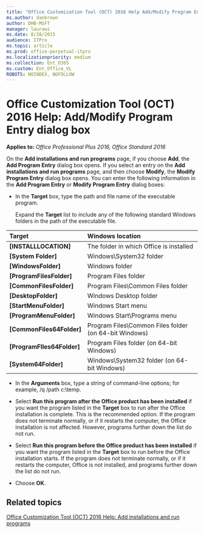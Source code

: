 ```yaml
---
title: "Office Customization Tool (OCT) 2016 Help Add/Modify Program Entry dialog box"
ms.author: danbrown
author: DHB-MSFT
manager: laurawi
ms.date: 8/28/2015
audience: ITPro
ms.topic: article
ms.prod: office-perpetual-itpro
ms.localizationpriority: medium
ms.collection: Ent_O365
ms.custom: Ent_Office_VL
ROBOTS: NOINDEX, NOFOLLOW
---
```


# Office Customization Tool (OCT) 2016 Help: Add/Modify Program Entry dialog box

**Applies to:** *Office Professional Plus 2016, Office Standard 2016*

On the **Add installations and run programs** page, if you choose **Add**, the **Add Program Entry** dialog box opens. If you select an entry on the **Add installations and run programs** page, and then choose **Modify**, the **Modify Program Entry** dialog box opens. You can enter the following information in the **Add Program Entry** or **Modify Program Entry** dialog boxes: 
  
- In the **Target** box, type the path and file name of the executable program. 
    
    Expand the **Target** list to include any of the following standard Windows folders in the path of the executable file. 
    

|**Target**|**Windows location**|
|:-----|:-----|
|**[INSTALLLOCATION]** <br/> |The folder in which Office is installed  <br/> |
|**[System Folder]** <br/> |Windows\System32 folder  <br/> |
|**[WindowsFolder]** <br/> |Windows folder  <br/> |
|**[ProgramFilesFolder]** <br/> |Program Files folder  <br/> |
|**[CommonFilesFolder]** <br/> |Program Files\Common Files folder  <br/> |
|**[DesktopFolder]** <br/> |Windows Desktop folder  <br/> |
|**[StartMenuFolder]** <br/> |Windows Start menu  <br/> |
|**[ProgramMenuFolder]** <br/> |Windows Start\Programs menu  <br/> |
|**[CommonFiles64Folder]** <br/> |Program Files\Common Files folder (on 64-bit Windows)  <br/> |
|**[ProgramFIles64Folder]** <br/> |Program Files folder (on 64-bit Windows)  <br/> |
|**[System64Folder]** <br/> |Windows\System32 folder (on 64-bit Windows)  <br/> |
   

- In the **Arguments** box, type a string of command-line options; for example, /q /path c:\temp.
    
- Select **Run this program after the Office product has been installed** if you want the program listed in the **Target** box to run after the Office installation is complete. This is the recommended option. If the program does not terminate normally, or if it restarts the computer, the Office installation is not affected. However, programs further down the list do not run. 
    
- Select **Run this program before the Office product has been installed** if you want the program listed in the **Target** box to run before the Office installation starts. If the program does not terminate normally, or if it restarts the computer, Office is not installed, and programs further down the list do not run. 
    
- Choose **OK**.
    
## Related topics
[Office Customization Tool (OCT) 2016 Help: Add installations and run programs](oct-2016-help-add-installations-and-run-programs.md)

